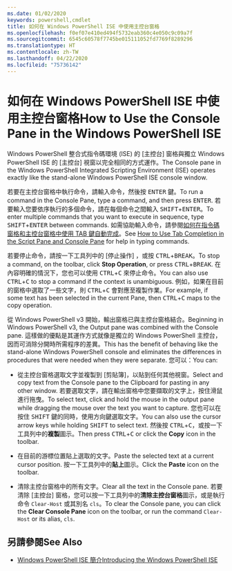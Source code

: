 ```yaml
---
ms.date: 01/02/2020
keywords: powershell,cmdlet
title: 如何在 Windows PowerShell ISE 中使用主控台窗格
ms.openlocfilehash: f0ef07e410ed494f5732eab360c4e050c9c09a7f
ms.sourcegitcommit: 6545c60578f7745be015111052fd7769f8289296
ms.translationtype: HT
ms.contentlocale: zh-TW
ms.lasthandoff: 04/22/2020
ms.locfileid: "75736142"
---
```

# <a name="how-to-use-the-console-pane-in-the-windows-powershell-ise"></a><span data-ttu-id="beb32-103">如何在 Windows PowerShell ISE 中使用主控台窗格</span><span class="sxs-lookup"><span data-stu-id="beb32-103">How to Use the Console Pane in the Windows PowerShell ISE</span></span>

<span data-ttu-id="beb32-104">Windows PowerShell 整合式指令碼環境 (ISE) 的 [主控台] 窗格與獨立 Windows PowerShell ISE 的 [主控台] 視窗以完全相同的方式運作。</span><span class="sxs-lookup"><span data-stu-id="beb32-104">The Console pane in the Windows PowerShell Integrated Scripting Environment (ISE) operates exactly like the stand-alone Windows PowerShell ISE console window.</span></span>

<span data-ttu-id="beb32-105">若要在主控台窗格中執行命令，請輸入命令，然後按 <kbd>ENTER</kbd> 鍵。</span><span class="sxs-lookup"><span data-stu-id="beb32-105">To run a command in the Console Pane, type a command, and then press <kbd>ENTER</kbd>.</span></span> <span data-ttu-id="beb32-106">若要輸入您要依序執行的多個命令，請在每個命令之間輸入 <kbd>SHIFT</kbd>+<kbd>ENTER</kbd>。</span><span class="sxs-lookup"><span data-stu-id="beb32-106">To enter multiple commands that you want to execute in sequence, type <kbd>SHIFT</kbd>+<kbd>ENTER</kbd> between commands.</span></span> <span data-ttu-id="beb32-107">如需協助輸入命令，請參閱[如何在指令碼窗格和主控台窗格中使用 TAB 鍵自動完成](How-to-Use-Tab-Completion-in-the-Script-Pane-and-Console-Pane.md)。</span><span class="sxs-lookup"><span data-stu-id="beb32-107">See [How to Use Tab Completion in the Script Pane and Console Pane](How-to-Use-Tab-Completion-in-the-Script-Pane-and-Console-Pane.md) for help in typing commands.</span></span>

<span data-ttu-id="beb32-108">若要停止命令，請按一下工具列中的 [停止操作]  ，或按 <kbd>CTRL</kbd>+<kbd>BREAK</kbd>。</span><span class="sxs-lookup"><span data-stu-id="beb32-108">To stop a command, on the toolbar, click **Stop Operation**, or press <kbd>CTRL</kbd>+<kbd>BREAK</kbd>.</span></span> <span data-ttu-id="beb32-109">在內容明確的情況下，您也可以使用 <kbd>CTRL</kbd>+<kbd>C</kbd> 來停止命令。</span><span class="sxs-lookup"><span data-stu-id="beb32-109">You can also use <kbd>CTRL</kbd>+<kbd>C</kbd> to stop a command if the context is unambiguous.</span></span> <span data-ttu-id="beb32-110">例如，如果在目前的窗格中選取了一些文字，則 <kbd>CTRL</kbd>+<kbd>C</kbd> 會對應至複製作業。</span><span class="sxs-lookup"><span data-stu-id="beb32-110">For example, if some text has been selected in the current Pane, then <kbd>CTRL</kbd>+<kbd>C</kbd> maps to the copy operation.</span></span>

<span data-ttu-id="beb32-111">從 Windows PowerShell v3 開始，輸出窗格已與主控台窗格結合。</span><span class="sxs-lookup"><span data-stu-id="beb32-111">Beginning in Windows PowerShell v3, the Output pane was combined with the Console pane.</span></span> <span data-ttu-id="beb32-112">這樣做的優點是其運作方式就像是獨立的 Windows PowerShell 主控台，因而可消除分開時所需程序的差異。</span><span class="sxs-lookup"><span data-stu-id="beb32-112">This has the benefit of behaving like the stand-alone Windows PowerShell console and eliminates the differences in procedures that were needed when they were separate.</span></span> <span data-ttu-id="beb32-113">您可以：</span><span class="sxs-lookup"><span data-stu-id="beb32-113">You can:</span></span>

- <span data-ttu-id="beb32-114">從主控台窗格選取文字並複製到 [剪貼簿]，以貼到任何其他視窗。</span><span class="sxs-lookup"><span data-stu-id="beb32-114">Select and copy text from the Console pane to the Clipboard for pasting in any other window.</span></span> <span data-ttu-id="beb32-115">若要選取文字，請在輸出窗格中您要擷取的文字上，按住滑鼠進行拖曳。</span><span class="sxs-lookup"><span data-stu-id="beb32-115">To select text, click and hold the mouse in the output pane while dragging the mouse over the text you want to capture.</span></span> <span data-ttu-id="beb32-116">您也可以在按住 <kbd>SHIFT</kbd> 鍵的同時，使用方向鍵選取文字。</span><span class="sxs-lookup"><span data-stu-id="beb32-116">You can also use the cursor arrow keys while holding <kbd>SHIFT</kbd> to select text.</span></span> <span data-ttu-id="beb32-117">然後按 <kbd>CTRL</kbd>+<kbd>C</kbd>，或按一下工具列中的**複製**圖示。</span><span class="sxs-lookup"><span data-stu-id="beb32-117">Then press <kbd>CTRL</kbd>+<kbd>C</kbd> or click the **Copy** icon in the toolbar.</span></span>

- <span data-ttu-id="beb32-118">在目前的游標位置貼上選取的文字。</span><span class="sxs-lookup"><span data-stu-id="beb32-118">Paste the selected text at a current cursor position.</span></span> <span data-ttu-id="beb32-119">按一下工具列中的**貼上**圖示。</span><span class="sxs-lookup"><span data-stu-id="beb32-119">Click the **Paste** icon on the toolbar.</span></span>

- <span data-ttu-id="beb32-120">清除主控台窗格中的所有文字。</span><span class="sxs-lookup"><span data-stu-id="beb32-120">Clear all the text in the Console pane.</span></span> <span data-ttu-id="beb32-121">若要清除 [主控台] 窗格，您可以按一下工具列中的**清除主控台窗格**圖示，或是執行命令 `Clear-Host` 或其別名 `cls`。</span><span class="sxs-lookup"><span data-stu-id="beb32-121">To clear the Console pane, you can click the **Clear Console Pane** icon on the toolbar, or run the command `Clear-Host` or its alias, `cls`.</span></span>

## <a name="see-also"></a><span data-ttu-id="beb32-122">另請參閱</span><span class="sxs-lookup"><span data-stu-id="beb32-122">See Also</span></span>

- [<span data-ttu-id="beb32-123">Windows PowerShell ISE 簡介</span><span class="sxs-lookup"><span data-stu-id="beb32-123">Introducing the Windows PowerShell ISE</span></span>](Introducing-the-Windows-PowerShell-ISE.md)
